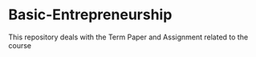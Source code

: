# Basic-Entrepreneurship
This repository deals with the Term Paper and Assignment related to the course
